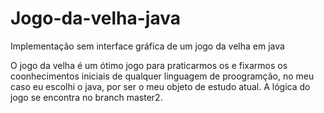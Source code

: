 # Jogo-da-velha-java
Implementação sem interface gráfica de um jogo da velha em java

O jogo da velha é um ótimo jogo para praticarmos os  e fixarmos os coonhecimentos iniciais de qualquer linguagem de proogramção, no meu caso eu escolhi o java, por ser o meu objeto de estudo atual.
A lógica do jogo se encontra no branch master2.
